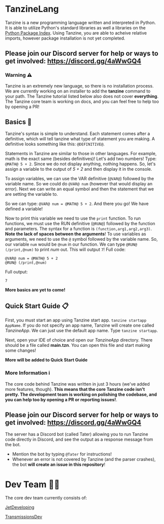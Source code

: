 # TanzineLang
Tanzine is a new programming language written and interpreted in Python. It is able to utilize Python's standard libraries as well a libraries on the [Python Package Index](https://pypi.org/). Using Tanzine, you are able to acheive relative imports, however package installation is not yet completed. 

## Please join our Discord server for help or ways to get involved: https://discord.gg/4aWwGQ4

### Warning ⚠️
Tanzine is an extremely new language, so there is no installation process. We are currently working on an installer to add the **tanzine** command to your path. 
The Tanzine tutorial listed below also does not cover **everything**. The Tanzine core team is working on docs, and you can feel free to help too by opening a PR!

## Basics 📒
Tanzine's syntax is simple to understand. Each statement comes after a definitive, which will tell tanzine what type of statement you are making. A definitive looks something like this: `@DEFINITIVE@`.

Statements in Tanzine are similar to those in other languages. For example, math is the exact same (besides definitives)! Let's add two numbers! Type: `@MATH@ 5 + 2`. Since we do not display anything, nothing happens. So, let's assign a variable to the output of *5 + 2* and then display it in the console. 

To assign variables, we can use the VAR definitive (`@VAR@`) followed by the variable name. So we could do `@VAR@ num` (however that would display an error). Next we can write an equal symbol and then the statement that we are setting the variable to. 

So we can type: `@VAR@ num = @MATH@ 5 + 2`. And there you go! We have defined a variable!

Now to print this variable we need to use the `print` function. To run functions, we must use the RUN definitive (`@RUN@`) followed by the function and parameters. The syntax for a function is `(function,arg1,arg2,arg3)`. **Note the lack of spaces between the arguments**! To use variables as arguments, we need to use the `@` symbol followed by the variable name. So, our variable `num` would be `@num` in our function. We can type `@RUN@ (/print,@num)` to print *num* out. This will output `7`! Full code: 
```
@VAR@ num = @MATH@ 5 + 2
@RUN@ (/print,@num)
```
Full output:
```
7
```

**More basics are yet to come!**

## Quick Start Guide 📋
First, you must start an app using Tanzine start app. `tanzine startapp AppName`. If you do not specify an app name, Tanzine will create one called *TanzineApp*. We can just use the default app name. Type `tanzine startapp`.

Next, open your IDE of choice and open our *TanzineApp* directory. There should be a file called **main.tzn**. You can open this file and start making some changes!

**More will be added to Quick Start Guide**

### More Information ℹ️
The core code behind Tanzine was written in just 3 hours (we've added more features, though). **This means that the core Tanzine code isn't pretty. The development team is working on polishing the codebase, and you can help too by opening a PR or reporting issues!**.

## Please join our Discord server for help or ways to get involved: https://discord.gg/4aWwGQ4
The server has a Discord bot (called Tater) allowing you to run Tanzine code directly in Discord, and see the output as a response message from the bot. 
- Mention the bot by typing `@Tater` for instructions!
- Whenever an error is not covered by Tanzine (and the parser crashes), the bot **will create an issue in this repository**!

# Dev Team 👨‍💻
The core dev team currently consists of:

[JetDeveloping](https://github.com/JetDeveloping)

[TransmissionsDev](https://github.com/TransmissionsDev)
